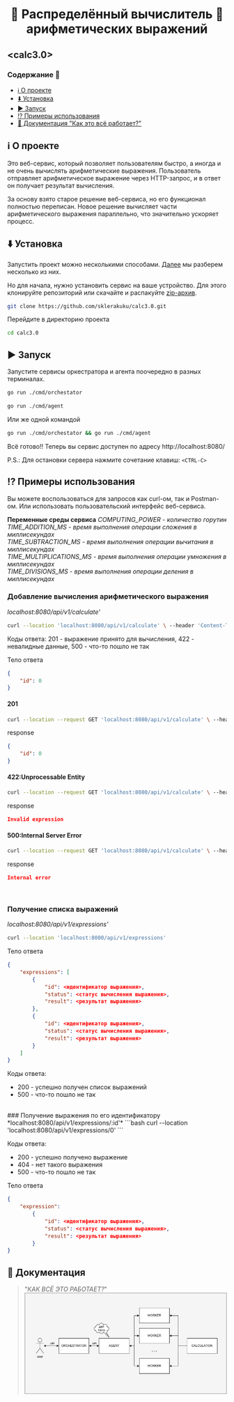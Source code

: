
<div align="center">
  <h1>🧮 Распределённый вычислитель 🧮
<br> арифметических выражений </h1>
</div>


## <calc3.0>

### Содержание 📌

- [ℹ️ О проекте](#ℹ️-о-проекте)
- [⬇️ Установка](#⬇️-установка)
- [▶️ Запуск](#▶️-запуск)
- [⁉️ Примеры использования](#⁉️-примеры-использования) 
- [📖 Документация "Как это всё работает?"](#📖-документация)

## ℹ️ О проекте 
Это веб-сервис, который позволяет пользователям быстро, а иногда и не очень вычислять арифметические выражения. Пользователь отправляет арифметическое выражение через HTTP-запрос, и в ответ он получает результат вычисления. 

За основу взято старое решение веб-сервиса, но его функционал полностью переписан. Новое решение вычисляет части арифметического выражения параллельно, что значительно ускоряет процесс.

## ⬇️ Установка
Запустить проект можно несколькими способами. [Далее](#запуск) мы разберем несколько из них.

Но для начала, нужно установить сервис на ваше устройство. Для этого клонируйте репозиторий или скачайте и распакуйте [zip-архив](https://github.com/sklerakuku/calc3.0/archive/refs/heads/main.zip).
```bash
git clone https://github.com/sklerakuku/calc3.0.git
```
Перейдите в директорию проекта
```bash
cd calc3.0
```
## ▶️ Запуск
Запустите сервисы оркестратора и агента поочередно в разных терминалах.
```bash
go run ./cmd/orchestator
```
```bash
go run ./cmd/agent
```
Или же одной командой
```bash
go run ./cmd/orchestator && go run ./cmd/agent
```
Всё готово!! Теперь вы сервис доступен по адресу http://localhost:8080/

P.S.: Для остановки сервера нажмите сочетание клавиш: `<CTRL-C>`

## ⁉️ Примеры использования
Вы можете воспользоваться для запросов как curl-ом, так и Postman-ом. Или использовать пользовательский интерфейс веб-сервиса.

 **Переменные  среды сервиса**
*COMPUTING_POWER - количество горутин
TIME_ADDITION_MS - время выполнения операции сложения в миллисекундах  
TIME_SUBTRACTION_MS - время выполнения операции вычитания в миллисекундах  
TIME_MULTIPLICATIONS_MS - время выполнения операции умножения в миллисекундах  
TIME_DIVISIONS_MS - время выполнения операции деления в миллисекундах*


### Добавление вычисления арифметического выражения
*localhost:8080/api/v1/calculate'*
    
```bash
curl --location 'localhost:8080/api/v1/calculate' \ --header 'Content-Type: application/json' \ --data '{ "expression": "2+2*6" }'
```
 Коды ответа: 201 - выражение принято для вычисления, 422 - невалидные данные, 500 - что-то пошло не так

Тело ответа
```json
{
    "id": 0
}
```
#### 201
```bash
curl --location --request GET 'localhost:8080/api/v1/calculate' \ --header 'Content-Type: application/json' \ --data '{ "expression": "2+2*22-3" }'
```
response
```json
{
    "id": 0
}
```
#### 422:Unprocessable Entity
```bash
curl --location --request GET 'localhost:8080/api/v1/calculate' \ --header 'Content-Type: application/json' \ --data '{ "expression": "2+2*22-3abc" }'
```
response
```json
Invalid expression
```

#### 500:Internal Server Error
```bash
curl --location --request GET 'localhost:8080/api/v1/calculate' \ --header 'Content-Type: application/json' \ --data '{ "expression": "internal" }'
```
response
```json
Internal error
```

<br>

### Получение списка выражений
*localhost:8080/api/v1/expressions'*
    
```bash
curl --location 'localhost:8080/api/v1/expressions' 
```
Тело ответа
```json
{
    "expressions": [
        {
            "id": <идентификатор выражения>,
            "status": <статус вычисления выражения>,
            "result": <результат выражения>
        },
        {
            "id": <идентификатор выражения>,
            "status": <статус вычисления выражения>,
            "result": <результат выражения>
        }
    ]
}

```

Коды ответа:

-   200 - успешно получен список выражений
-   500 - что-то пошло не так
<br>
### Получение выражения по его идентификатору
*localhost:8080/api/v1/expressions/:id'*
 ```bash
curl --location 'localhost:8080/api/v1/expressions/0'
```

Коды ответа:

-   200 - успешно получено выражение
-   404 - нет такого выражения
-   500 - что-то пошло не так

Тело ответа

```json
{
    "expression":
        {
            "id": <идентификатор выражения>,
            "status": <статус вычисления выражения>,
            "result": <результат выражения>
        }
}

```

## 📖  Документация
> "*КАК ВСЁ ЭТО РАБОТАЕТ?*"
![Screenshot of a comment on a GitHub issue showing an image, added in the Markdown, of an Octocat smiling and raising a tentacle.](https://github.com/sklerakuku/calc3.0/blob/bfc3483c6f73fceaa8c07843b1c9560b2f48e740/123%20(1).png)
